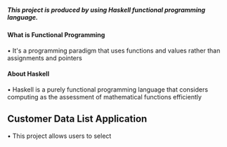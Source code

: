 ##### This project is produced by using Haskell functional programming language.


#### What is Functional Programming
•	It's a programming paradigm that uses functions and values rather than assignments and pointers

#### About Haskell
•	Haskell is a purely functional programming language that considers computing as the assessment of mathematical functions efficiently

## Customer Data List Application

•	This project allows users to select 


